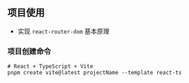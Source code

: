 ## 项目使用
- 实现 `react-router-dom` 基本原理

### 项目创建命令
```shell
# React + TypeScript + Vite
pnpm create vite@latest projectName --template react-ts
```
